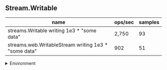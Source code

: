 ## Stream.Writable

|name|ops/sec|samples|
|-|-|-|
|streams.Writable writing 1e3 * "some data"|2,750|93|
|streams.web.WritableStream writing 1e3 * "some data"|902|51|


<details>
<summary>Environment</summary>

* __Machine:__ linux x64 | 2 vCPUs | 6.8GB Mem
* __Run:__ Wed Oct 25 2023 05:00:16 GMT+0000 (Coordinated Universal Time)
</details>

<!--
{"environment":{"platform":"linux","arch":"x64","cpus":2,"totalMemory":6.7597503662109375},"benchmarks":[{"name":"streams.Writable writing 1e3 * \"some data\"","opsSec":2750.428573261878,"samples":5},{"name":"streams.web.WritableStream writing 1e3 * \"some data\"","opsSec":902.3770664082438,"samples":4}]}-->
